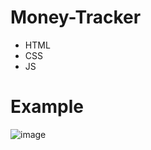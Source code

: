 # Money-Tracker
- HTML 
- CSS
- JS

# Example
![image](https://cdn.discordapp.com/attachments/925063485556150292/925333245392986153/unknown.png)
